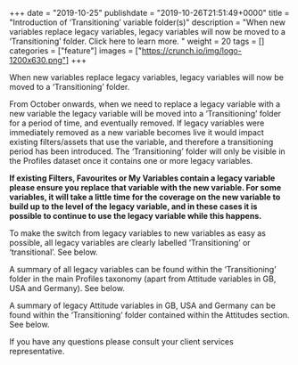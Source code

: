 +++ date = "2019-10-25" publishdate = "2019-10-26T21:51:49+0000" title = "Introduction of ‘Transitioning’ variable folder(s)" description = "When new variables replace legacy variables, legacy variables will now be moved to a ‘Transitioning’ folder. Click here to learn more.  " weight = 20 tags = [] categories = ["feature"] images = ["https://crunch.io/img/logo-1200x630.png"] +++

When new variables replace legacy variables, legacy variables will now be moved to a ‘Transitioning’ folder. 

From October onwards, when we need to replace a legacy variable with a new variable the legacy variable will be moved into a ‘Transitioning’ folder for a period of time, and eventually removed. If legacy variables were immediately removed as a new variable becomes live it would impact existing filters/assets that use the variable, and therefore a transitioning period has been introduced. The ‘Transitioning’ folder will only be visible in the Profiles dataset once it contains one or more legacy variables. 

**If existing Filters, Favourites or My Variables contain a legacy variable please ensure you replace that variable with the new variable. For some variables, it will take a little time for the coverage on the new variable to build up to the level of the legacy variable, and in these cases it is possible to continue to use the legacy variable while this happens.** 

To make the switch from legacy variables to new variables as easy as possible, all legacy variables are clearly labelled ‘Transitioning’ or ‘transitional’. See below. 


A summary of all legacy variables can be found within the ‘Transitioning’ folder in the main Profiles taxonomy (apart from Attitude variables in GB, USA and Germany). See below.


A summary of legacy Attitude variables in GB, USA and Germany can be found within the ‘Transitioning’ folder contained within the Attitudes section. See below. 


If you have any questions please consult your client services representative.
